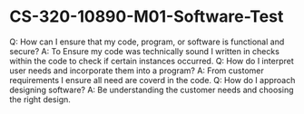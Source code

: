 # CS-320-10890-M01-Software-Test
Q: How can I ensure that my code, program, or software is functional and secure?
A: To Ensure  my code was technically sound I written in checks within the code to check if certain instances occurred. 
Q: How do I interpret user needs and incorporate them into a program?
A: From customer requirements I ensure all need are coverd in the code.
Q: How do I approach designing software?
A: Be understanding the customer needs and choosing the right design.
